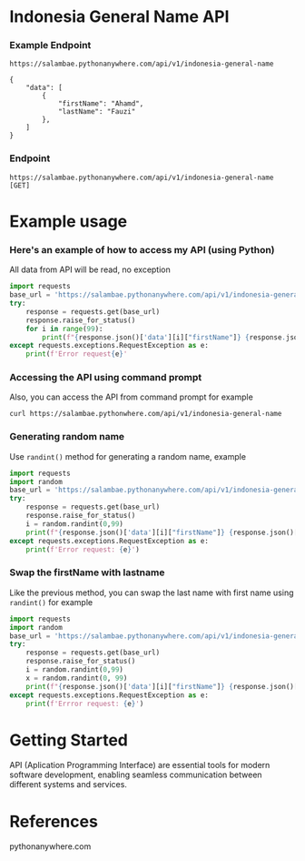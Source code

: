 # Indonesia General Name API
### Example Endpoint
```https://salambae.pythonanywhere.com/api/v1/indonesia-general-name```
```Output
{
    "data": [
        {
            "firstName": "Ahamd",
            "lastName": "Fauzi"
        },
    ]
}
```

### Endpoint
```https://salambae.pythonanywhere.com/api/v1/indonesia-general-name [GET]```

# Example usage
### Here's an example of how to access my API (using Python)
All data from API will be read, no exception
```Python
import requests
base_url = 'https://salambae.pythonanywhere.com/api/v1/indonesia-general-name'
try:
    response = requests.get(base_url)
    response.raise_for_status()
    for i in range(99):
        print(f"{response.json()['data'][i]["firstName"]} {response.json()['data'][i]["lastName"]}")
except requests.exceptions.RequestException as e:
    print(f'Error request{e}'
```

### Accessing the API using command prompt
Also, you can access the API from command prompt for example
```Prompt
curl https://salambae.pythonwhere.com/api/v1/indonesia-general-name
```

### Generating random name
Use ```randint()``` method for generating a random name, example
```Python
import requests
import random
base_url = 'https://salambae.pythonanywhere.com/api/v1/indonesia-general-name'
try:
    response = requests.get(base_url)
    response.raise_for_status()
    i = random.randint(0,99)
    print(f"{response.json()['data'][i]["firstName"]} {response.json()['data'][i]["lastName"]}")
except requests.exceptions.RequestException as e:
    print(f'Error request: {e}')
```

### Swap the firstName with lastname
Like the previous method, you can swap the last name with first name using ```randint()``` for example
```Python
import requests
import random
base_url = 'https://salambae.pythonanywhere.com/api/v1/indonesia-general-name'
try:
    response = requests.get(base_url)
    response.raise_for_status()
    i = random.randint(0,99)
    x = random.randint(0, 99)
    print(f"{response.json()['data'][i]["firstName"]} {response.json()['data'][x]["lastName"]}")
except requests.exceptions.RequestException as e:
    print(f'Errror request: {e}')
```

# Getting Started
API (Aplication Programming Interface) are essential tools for modern software development, enabling seamless communication between different systems and services.

# References
pythonanywhere.com
